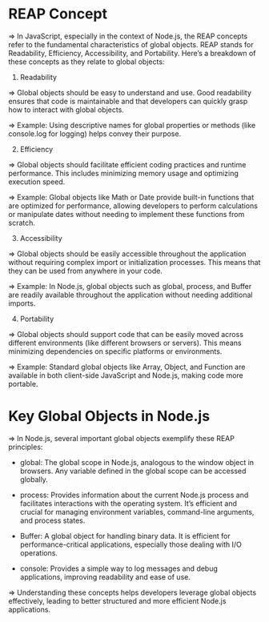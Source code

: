 # REAP Concept

=> In JavaScript, especially in the context of Node.js, the REAP concepts refer to the fundamental characteristics of global objects. REAP stands for Readability, Efficiency, Accessibility, and Portability. Here’s a breakdown of these concepts as they relate to global objects:

1. Readability

=> Global objects should be easy to understand and use. Good readability ensures that code is maintainable and that developers can quickly grasp how to interact with global objects.

=> Example: Using descriptive names for global properties or methods (like console.log for logging) helps convey their purpose.

2. Efficiency

=> Global objects should facilitate efficient coding practices and runtime performance. This includes minimizing memory usage and optimizing execution speed.

=> Example: Global objects like Math or Date provide built-in functions that are optimized for performance, allowing developers to perform calculations or manipulate dates without needing to implement these functions from scratch.

3. Accessibility

=> Global objects should be easily accessible throughout the application without requiring complex import or initialization processes. This means that they can be used from anywhere in your code.

=> Example: In Node.js, global objects such as global, process, and Buffer are readily available throughout the application without needing additional imports.

4. Portability

=> Global objects should support code that can be easily moved across different environments (like different browsers or servers). This means minimizing dependencies on specific platforms or environments.

=> Example: Standard global objects like Array, Object, and Function are available in both client-side JavaScript and Node.js, making code more portable.

# Key Global Objects in Node.js

=> In Node.js, several important global objects exemplify these REAP principles:

- global: The global scope in Node.js, analogous to the window object in browsers. Any variable defined in the global scope can be accessed globally.

- process: Provides information about the current Node.js process and facilitates interactions with the operating system. It’s efficient and crucial for managing environment variables, command-line arguments, and process states.

- Buffer: A global object for handling binary data. It is efficient for performance-critical applications, especially those dealing with I/O operations.

- console: Provides a simple way to log messages and debug applications, improving readability and ease of use.

=> Understanding these concepts helps developers leverage global objects effectively, leading to better structured and more efficient Node.js applications.